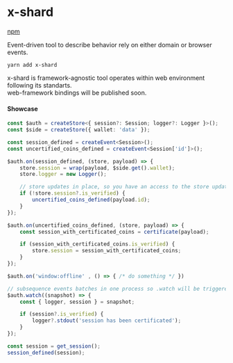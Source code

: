 # x-shard

<a href="https://www.npmjs.com/package/x-shard" target="_blank">npm</a>

Event-driven tool to describe behavior rely on either domain or browser events.
```plaintext
yarn add x-shard
```
x-shard is framework-agnostic tool operates within web environment following its standarts. <br />
web-framework bindings will be published soon.


#### Showcase
```ts
const $auth = createStore<{ session?: Session; logger?: Logger }>();
const $side = createStore({ wallet: 'data' });

const session_defined = createEvent<Session>();
const uncertified_coins_defined = createEvent<Session['id']>();

$auth.on(session_defined, (store, payload) => {
    store.session = wrap(payload, $side.get().wallet);
    store.logger = new Logger();

    // store updates in place, so you have an access to the store updated value
    if (!store.session?.is_verified) {
        uncertified_coins_defined(payload.id);
    }
});

$auth.on(uncertified_coins_defined, (store, payload) => {
    const session_with_certificated_coins = certificate(payload);

    if (session_with_certificated_coins.is_verified) {
        store.session = session_with_certificated_coins;
    }
});

$auth.on('window:offline' , () => { /* do something */ })

// subsequence events batches in one process so .watch will be triggered once
$auth.watch((snapshot) => {
    const { logger, session } = snapshot;

    if (session?.is_verified) {
        logger?.stdout('session has been certificated');
    }
});

const session = get_session();
session_defined(session);

```

